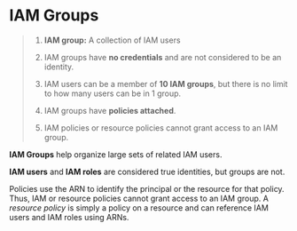 # IAM Groups

> 1. **IAM group:** A collection of IAM users
>
> 2. IAM groups have **no credentials** and are not considered to be an identity.
>
> 3. IAM users can be a member of **10 IAM groups**, but there is no limit to how many users can be in 1 group.
>
> 4. IAM groups have **policies attached**.
>
> 5. IAM policies or resource policies cannot grant access to an IAM group.

**IAM Groups** help organize large sets of related IAM users.

**IAM users** and **IAM roles** are considered true identities, but groups are not.

Policies use the ARN to identify the principal or the resource for that policy. Thus, IAM or resource policies cannot grant access to an IAM group. A *resource policy* is simply a policy on a resource and can reference IAM users and IAM roles using ARNs.
